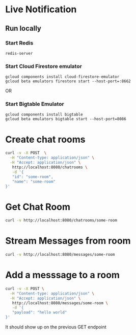 # Live Notification

## Run locally

### Start Redis

```shell
redis-server
```

### Start Cloud Firestore emulator

```shell
gcloud components install cloud-firestore-emulator
gcloud beta emulators firestore start --host-port=:8662
```

OR 

### Start Bigtable Emulator

```shell
gcloud components install bigtable
gcloud beta emulators bigtable start --host-port=8086
```
# Create chat rooms

```sh
curl -v -X POST  \
  -H "Content-type: application/json" \
  -H "Accept: application/json" \
   http://localhost:8080/chatrooms \
   -d '{
   "id": "some-room",
   "name": "some-room"
}'
```

# Get Chat Room

```sh
curl -v http://localhost:8080/chatrooms/some-room
```

# Stream Messages from room 

```sh
curl -v http://localhost:8080/messages/some-room
```

# Add a messsage to a room
```sh
curl -v -X POST \
  -H "Content-type: application/json" \
  -H "Accept: application/json" \
   http://localhost:8080/messages/some-room \
   -d '{
   "payload": "hello world"
}'
```
It should show up on the previous GET endpoint


